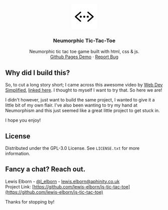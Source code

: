 <div id="top"></div>

<!--
*** Basic Github Readme Boilerplate.
-->

<!-- Readme hero -->
<div align="center">
  <a href="https://github.com/lewis-elborn/js-tic-tac-toe">
    <img src="assets/images/favicon.svg" alt="favicon" width="80" height="80">
  </a>

<h3 align="center">Neumorphic Tic-Tac-Toe</h3>
<p align="center">Neumorphic tic tac toe game built with html, css & js.</br>
    <a href="https://lewis-elborn.github.io/js-tic-tac-toe/">Github Pages Demo</a>
    ·
    <a href="https://github.com/lewis-elborn/js-tic-tac-toe/issues">Report Bug</a>
</p>
</div>

<!-- Why did I build this? -->

## Why did I build this?

So, to cut a long story short; I came across this awesome video by [Web Dev Simplified](https://www.youtube.com/channel/UCFbNIlppjAuEX4znoulh0Cw), [linked here](https://www.youtube.com/watch?v=Y-GkMjUZsmM&ab_channel=WebDevSimplified). I thought to myself I want to try that. So here we are!

I didn't however, just want to build the same project, I wanted to give it a little bit of my own flair. I've also been wanting to try my hand at Neumorphism and this just seemed like a great little project to get stuck in.

I hope you enjoy!

<!-- License -->

## License

Distributed under the GPL-3.0 License. See `LICENSE.txt` for more information.

<!-- Contact -->

## Fancy a chat? Reach out.

Lewis Elborn - [@l_elborn](https://twitter.com/l_elborn) - lewis.elborn@aphinity.co.uk</br>
Project Link: [https://github.com/lewis-elborn/js-tic-tac-toe](https://github.com/lewis-elborn/js-tic-tac-toe)

Thanks for stopping by!
